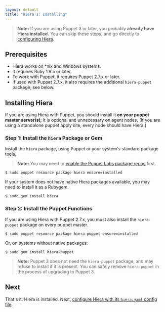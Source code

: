 ```yaml
---
layout: default
title: "Hiera 1: Installing"
---
```


[repos]: /guides/puppetlabs_package_repositories.html
[config]: ./configuring.html


> **Note:** If you are using Puppet 3 or later, you probably **already have Hiera installed.** You can skip these steps, and go directly to [configuring Hiera][config].

Prerequisites
-----

* Hiera works on \*nix and Windows systems.
* It requires Ruby 1.8.5 or later.
* To work with Puppet, it requires Puppet 2.7.x or later.
* If used with Puppet 2.7.x, it also requires the additional `hiera-puppet` package; see below.



Installing Hiera
-----

If you are using Hiera with Puppet, you should install it **on your puppet master server(s);** it is optional and unnecessary on agent nodes. (If you are using a standalone puppet apply site, every node should have Hiera.)

### Step 1: Install the `hiera` Package or Gem

Install the `hiera` package, using Puppet or your system's standard package tools.

> **Note:** You may need to [enable the Puppet Labs package repos][repos] first.

    $ sudo puppet resource package hiera ensure=installed

If your system does not have native Hiera packages available, you may need to install it as a Rubygem.

    $ sudo gem install hiera

### Step 2: Install the Puppet Functions

If you are using Hiera with Puppet 2.7.x, you must also install the `hiera-puppet` package on every puppet master.

    $ sudo puppet resource package hiera-puppet ensure=installed

Or, on systems without native packages:

    $ sudo gem install hiera-puppet

> **Note:** Puppet 3 does not need the `hiera-puppet` package, and may refuse to install if it is present. You can safely remove `hiera-puppet` in the process of upgrading to Puppet 3.


Next
----

That's it: Hiera is installed. Next, [configure Hiera with its `hiera.yaml` config file][config].
